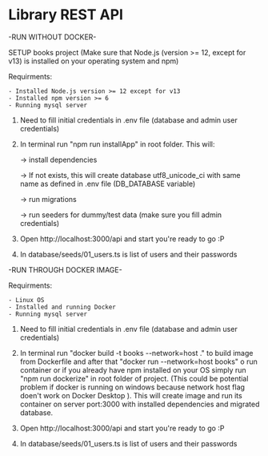 # Library REST API


-RUN WITHOUT DOCKER-

SETUP books project (Make sure that Node.js (version >= 12, except for v13) is installed on your operating system and npm)

Requirments: 

	- Installed Node.js version >= 12 except for v13
	- Installed npm version >= 6
	- Running mysql server

1. Need to fill initial credentials in .env file (database and admin user credentials)
2. In terminal run "npm run installApp" in root folder. This will:

	 -> install dependencies

	 -> If not exists, this will create database utf8_unicode_ci with same name as defined in .env file (DB_DATABASE variable) 

	 -> run migrations

	 -> run seeders for dummy/test data (make sure you fill admin credentials)

3. Open http://localhost:3000/api and start you're ready to go :P

4. In database/seeds/01_users.ts is list of users and their passwords


-RUN THROUGH DOCKER IMAGE-

Requirments: 

	- Linux OS
	- Installed and running Docker
	- Running mysql server

1. Need to fill initial credentials in .env file (database and admin user credentials)

2. In terminal run "docker build -t books --network=host ." to build image from Dockerfile and after that "docker run --network=host books" o run container or if you already have npm installed on your OS simply run "npm run dockerize" in root folder of project. (This could be potential problem if docker is running on windows because network host flag doen't work on Docker Desktop ). This will create image and run its container on server port:3000 with installed dependencies and migrated database.

3. Open http://localhost:3000/api and start you're ready to go :P

4. In database/seeds/01_users.ts is list of users and their passwords
